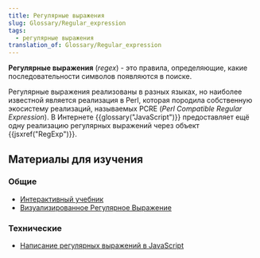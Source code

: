 ```yaml
---
title: Регулярные выражения
slug: Glossary/Regular_expression
tags:
  - регулярные выражения
translation_of: Glossary/Regular_expression
---
```


**Регулярные выражения** (_regex_) - это правила, определяющие, какие последовательности символов появляются в поиске.

Регулярные выражения реализованы в разных языках, но наиболее известной является реализация в Perl, которая породила собственную экосистему реализаций, называемых PCRE (_Perl Compatible Regular Expression_). В Интернете {{glossary("JavaScript")}} предоставляет ещё одну реализацию регулярных выражений через объект {{jsxref("RegExp")}}.

## Материалы для изучения

### Общие

- [Интерактивный учебник](http://regexone.com/)
- [Визуализированное Регулярное Выражение](http://regexper.com/)

### Технические

- [Написание регулярных выражений в JavaScript](/ru/docs/Web/JavaScript/Guide/Regular_Expressions)
